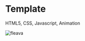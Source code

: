 # Template
HTML5, CSS, Javascript, Animation

![fleava](https://user-images.githubusercontent.com/12137343/51227157-a456af80-1985-11e9-8cb7-9e4515b6ed6d.jpg)


